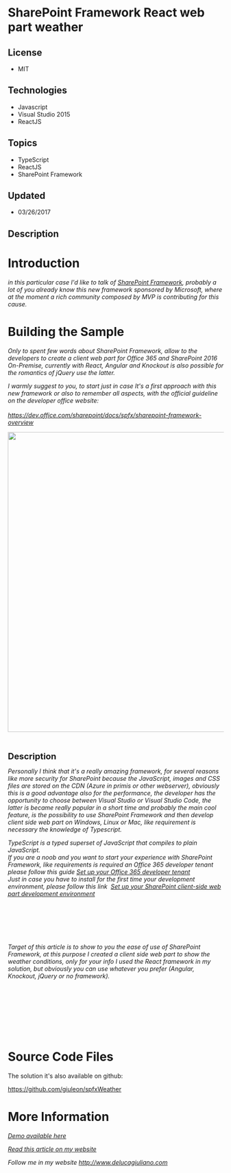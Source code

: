 # SharePoint Framework React web part weather
## License
- MIT
## Technologies
- Javascript
- Visual Studio 2015
- ReactJS
## Topics
- TypeScript
- ReactJS
- SharePoint Framework
## Updated
- 03/26/2017
## Description

<h1>Introduction</h1>
<p><em><span>in this particular case I'd like to talk of&nbsp;</span><a href="https://blogs.office.com/2016/05/04/the-sharepoint-framework-an-open-and-connected-platform/" target="_blank">SharePoint Framework​</a><span>, probably a lot of you already know this
 new framework sponsored by Microsoft, where at the moment a rich community composed by MVP is contributing for this cause.</span></em></p>
<h1><span>Building the Sample</span></h1>
<p><em>Only to spent few words about SharePoint Framework, allow to the developers to create a client web part for Office 365 and SharePoint 2016 On-Premise, currently with React, Angular and Knockout is also possible for the romantics of jQuery use the latter.&nbsp;</em><em>&nbsp;</em></p>
<div><em>I warmly suggest to you, to start just in case It's a first approach with this new framework or also to remember all aspects, with the official guideline on the developer office website:</em></div>
<div><em>&nbsp;</em><em>&nbsp;</em></div>
<div><em><a href="https://dev.office.com/sharepoint/docs/spfx/sharepoint-framework-overview" target="_blank">https://dev.office.com/sharepoint/docs/spfx/sharepoint-framework-overview</a>​</em></div>
<p><img src=":-687474703a2f2f7777772e64656c7563616769756c69616e6f2e636f6d2f77702d636f6e74656e742f75706c6f6164732f323031372f30312f526561637457656174686572576562506172742e676966" alt="" width="700px"></p>
<p>&nbsp;</p>
<p><span style="font-size:20px; font-weight:bold">Description</span></p>
<p><em>Personally I think that it's a really amazing framework, for several reasons like more security for SharePoint because the JavaScript, images and CSS files are stored on the CDN (Azure in primis or other webserver), obviously this is a good advantage
 also for the performance, the developer has the opportunity to choose between Visual Studio or Visual Studio Code, the latter is became really popular in a short time and probably the main cool feature, is the possibility to use SharePoint Framework and then
 develop client side web part on Windows, Linux or Mac, like requirement is necessary the knowledge of Typescript.</em><em>&nbsp;</em></p>
<div><em>TypeScript is a typed superset of JavaScript that compiles to plain JavaScript.</em><em>&nbsp;</em></div>
<div><em>If you are a noob and you want to start your experience with SharePoint Framework, like requirements is required an Office 365 developer tenant please follow this guide&nbsp;<a href="https://dev.office.com/sharepoint/docs/spfx/set-up-your-developer-tenant" target="_blank">Set
 up your Office 365 developer tenant</a></em><em>&nbsp;</em></div>
<div><em>Just in case you have to install for the first time your development environment, please follow this link&nbsp;&nbsp;<a href="https://dev.office.com/sharepoint/docs/spfx/set-up-your-development-environment" target="_blank">Set up your SharePoint client-side
 web part development environment</a></em><em>&nbsp;</em></div>
<p><em>&nbsp;</em></p>
<p><em>&nbsp;</em></p>
<p><em>&nbsp;</em></p>
<p><em></em></p>
<div></div>
<p><em></em></p>
<div><em>
<div>Target of this article is to show to you the ease of use of SharePoint Framework, at this purpose I created a client side web part to show the weather conditions, only for your info I used the React framework in my solution, but obviously you can use whatever
 you prefer (Angular, Knockout, jQuery or no framework).</div>
</em></div>
<p><em></em></p>
<p>&nbsp;</p>
<p>&nbsp;</p>
<p>&nbsp;</p>
<p>&nbsp;</p>
<h1>Source Code Files</h1>
<p>The solution it's also available on github:</p>
<p><a href="https://github.com/giuleon/spfxWeather" target="_blank">https://github.com/giuleon/spfxWeather</a></p>
<ul>
</ul>
<h1>More Information</h1>
<p><em><a href="http://www.delucagiuliano.com/wp-content/uploads/2017/01/ReactWeatherWebPart.gif" target="_blank">Demo available here</a></em></p>
<p><em><em><em><a href="http://www.delucagiuliano.com/sharepoint-framework-react-web-part-weather">Read this article on my website</a></em></em><br>
</em></p>
<p><em><em>Follow me in my website&nbsp;<a class="title" title="De Luca Giuliano website" href="http://www.delucagiuliano.com/" target="_blank">http://www.delucagiuliano.com</a></em><br>
</em></p>
